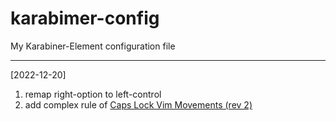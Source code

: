 # karabimer-config

My Karabiner-Element configuration file

---

[2022-12-20]
1. remap right-option to left-control
2. add complex rule of [Caps Lock Vim Movements (rev 2)](https://ke-complex-modifications.pqrs.org/json/capslock_vim_movements.json)
